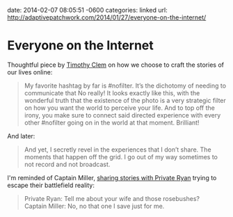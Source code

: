date: 2014-02-07 08:05:51 -0600
categories: linked
url: http://adaptivepatchwork.com/2014/01/27/everyone-on-the-internet/

# Everyone on the Internet

Thoughtful piece by [Timothy Clem][] on how we choose to craft the stories of
our lives online:

> My favorite hashtag by far is #nofilter. It’s the dichotomy of needing to
> communicate that No really! It looks exactly like this, with the wonderful
> truth that the existence of the photo is a very strategic filter on how you
> want the world to perceive your life. And to top off the irony, you make sure
> to connect said directed experience with every other #nofilter going on in
> the world at that moment. Brilliant!

And later:

> And yet, I secretly revel in the experiences that I don’t share. The moments
> that happen off the grid. I go out of my way sometimes to not record and not
> broadcast.

I'm reminded of Captain Miller, [sharing stories with Private Ryan][quote]
trying to escape their battlefield reality:

> Private Ryan: Tell me about your wife and those rosebushes?<br/>
> Captain Miller: No, no that one I save just for me.


[Timothy Clem]: https://twitter.com/timothyclem
[quote]: http://www.imdb.com/title/tt0120815/quotes?item=qt0441651
